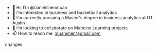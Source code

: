 - 👋 Hi, I’m @danielshenmuan
- 👀 I’m interested in business and basketball analytics
- 🌱 I’m currently pursuing a Master's degree in business analytics at UT Austin
- 💞️ I’m looking to collaborate on Mahcine Learning projects
- 📫 How to reach me: muanshen@gmail.com


changes 
<!---
danielshenmuan/danielshenmuan is a ✨ special ✨ repository because its `README.md` (this file) appears on your GitHub profile.
You can click the Preview link to take a look at your changes.
--->

